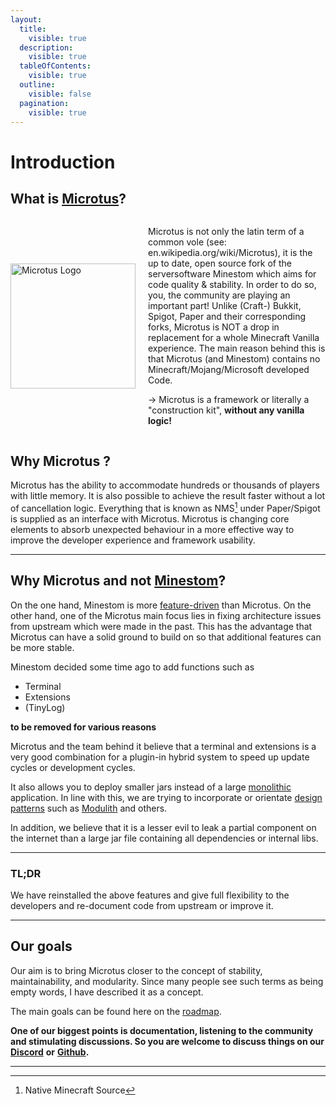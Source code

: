 ```yaml
---
layout:
  title:
    visible: true
  description:
    visible: true
  tableOfContents:
    visible: true
  outline:
    visible: false
  pagination:
    visible: true
---
```


# Introduction

## What is [Microtus](https://github.com/OneLiteFeatherNET/Microtus)?

<div style="display: flex; align-items: center; gap: 20px;">
  <img src="readme-assets/logo.png" alt="Microtus Logo" width="200" />
    <div>
        <p>
        </p>
Microtus is not only the latin term of a common vole (see: en.wikipedia.org/wiki/Microtus), it is the up to date, open source fork of the serversoftware Minestom which aims for code quality & stability. In order to do so, you, the community are playing an important part! Unlike (Craft-) Bukkit, Spigot, Paper and their corresponding forks, Microtus is NOT a drop in replacement for a whole Minecraft Vanilla experience. The main reason behind this is that Microtus (and Minestom) contains no Minecraft/Mojang/Microsoft developed Code.

-> Microtus is a framework or literally a "construction kit", <strong>without any vanilla logic!</strong>
        </div>
    </div>

## Why Microtus ?

Microtus has the ability to accommodate hundreds or thousands of players with little memory. It is also possible to achieve the result faster without a lot of cancellation logic. Everything that is known as NMS[^1] under Paper/Spigot is supplied as an interface with Microtus.
Microtus is changing core elements to absorb unexpected behaviour in a more effective way to improve the developer experience and framework usability.

---

## Why Microtus and not [**Minestom**](https://minestom.net/)?

On the one hand, Minestom is more [feature-driven](https://en.wikipedia.org/wiki/Feature-driven_development) than Microtus. 
On the other hand, one of the Microtus main focus lies in fixing architecture issues from upstream which were made in the past. 
This has the advantage that Microtus can have a solid ground to build on so that additional features can be more stable.

Minestom decided some time ago to add functions such as

* Terminal
* Extensions
* (TinyLog)

**to be removed for various reasons**

Microtus and the team behind it believe that a terminal and extensions is a very good combination for a plugin-in hybrid system to speed up update cycles or development cycles.

It also allows you to deploy smaller jars instead of a large [monolithic](https://en.wikipedia.org/wiki/Monolithic\_application) application. In line with this, we are trying to incorporate or orientate [design patterns](https://refactoring.guru/design-patterns) such as [Modulith](https://dzone.com/articles/architecture-style-modulith-vs-microservices) and others.

In addition, we believe that it is a lesser evil to leak a partial component on the internet than a large jar file containing all dependencies or internal libs.

---

### TL;DR

We have reinstalled the above features and give full flexibility to the developers and re-document code from upstream or improve it.

--- 

## Our goals

Our aim is to bring Microtus closer to the concept of stability, maintainability, and modularity. Since many people see such terms as being empty words, I have described it as a concept.

The main goals can be found here on the [roadmap](https://github.com/orgs/OneLiteFeatherNET/projects/5).

**One of our biggest points is documentation, listening to the community and stimulating discussions. So you are welcome to discuss things on our** [**Discord**](https://discord.onelitefeather.net) **or** [**Github**](https://github.com/OneLiteFeatherNET/Microtus/discussions)**.**

[^1]: Native Minecraft Source

---